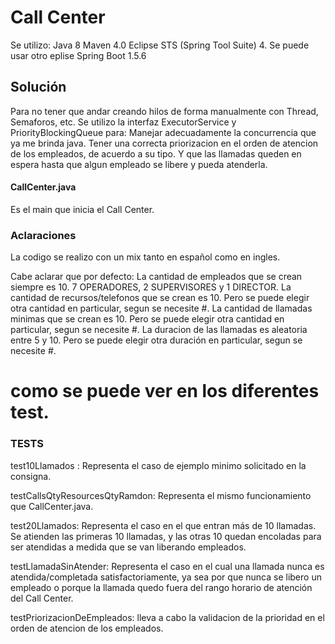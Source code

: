 # Call Center

Se utilizo:
Java 8
Maven 4.0
Eclipse STS (Spring Tool Suite) 4. Se puede usar otro eplise
Spring Boot 1.5.6

## Solución

Para no tener que andar creando hilos de forma manualmente con Thread, Semaforos, etc. 
Se utilizo la interfaz ExecutorService y PriorityBlockingQueue para:
Manejar adecuadamente la concurrencia que ya me brinda java.
Tener una correcta priorizacion en el orden de atencion de los empleados, de acuerdo a su tipo.
Y que las llamadas queden en espera hasta que algun empleado se libere y pueda atenderla.

#### CallCenter.java

Es el main que inicia el Call Center.

### Aclaraciones
La codigo se realizo con un mix tanto en español como en ingles.

Cabe aclarar que por defecto:
La cantidad de empleados que se crean siempre es 10. 7 OPERADORES, 2 SUPERVISORES y 1 DIRECTOR.
La cantidad de recursos/telefonos que se crean es 10. Pero se puede elegir otra cantidad en particular, segun se necesite #.
La cantidad de llamadas minimas que se crean es 10. Pero se puede elegir otra cantidad en particular, segun se necesite  #.
La duracion de las llamadas es aleatoria entre 5 y 10. Pero se puede elegir otra duración en particular, segun se necesite #.
 # como se puede ver en los diferentes test.


### TESTS

test10Llamados : Representa el caso de ejemplo minimo solicitado en la consigna.

testCallsQtyResourcesQtyRamdon: Representa el mismo funcionamiento que CallCenter.java.

test20Llamados: Representa el caso en el que entran más de 10 llamadas.
Se atienden las primeras 10 llamadas, y las otras 10 quedan encoladas para ser atendidas a medida que se van liberando empleados.

testLlamadaSinAtender: Representa el caso en el cual una llamada nunca es atendida/completada satisfactoriamente, ya sea por que nunca se libero un empleado o porque la llamada quedo fuera del rango horario de atención del Call Center.

testPriorizacionDeEmpleados: lleva a cabo la validacion de la prioridad en el orden de atencion de los empleados.